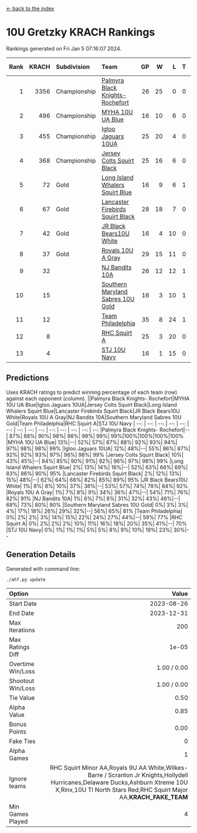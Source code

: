 [<- back to the index](readme.md)
# 10U Gretzky KRACH Rankings
Rankings generated on Fri Jan  5 07:16:07 2024.

Rank|KRACH|Subdivision|Team|GP|W|L|T|OTW|OTL|SoS|Exp Wins|Win Diff
---:|---:|:---|:---|---:|---:|---:|---:|---:|---:|---:|---:|---:
1|3356|Championship|[Palmyra Black Knights- Rochefort](https://gamesheetstats.com/seasons/3659/teams/140260/schedule)|26|25|0|0|0|1|159|25.8|-0.0
2|496|Championship|[MYHA 10U UA Blue](https://gamesheetstats.com/seasons/3659/teams/140258/schedule)|16|10|6|0|0|0|925|10.8|-0.0
3|455|Championship|[Igloo Jaguars 10UA](https://gamesheetstats.com/seasons/3659/teams/140253/schedule)|25|20|4|0|0|1|260|20.8|-0.0
4|368|Championship|[Jersey Colts Squirt Black](https://gamesheetstats.com/seasons/3659/teams/140254/schedule)|25|16|6|0|1|2|735|17.8|-0.0
5|72|Gold|[Long Island Whalers Squirt Blue](https://gamesheetstats.com/seasons/3659/teams/140257/schedule)|16|9|6|1|0|0|457|10.4|0.0
6|67|Gold|[Lancaster Firebirds Squirt Black](https://gamesheetstats.com/seasons/3659/teams/140256/schedule)|28|18|7|0|2|1|172|20.9|0.0
7|42|Gold|[JR Black Bears10U White](https://gamesheetstats.com/seasons/3659/teams/140255/schedule)|16|4|10|0|1|1|741|5.9|0.0
8|37|Gold|[Royals 10U A Gray](https://gamesheetstats.com/seasons/3659/teams/140262/schedule)|29|15|11|0|1|2|202|16.9|0.0
9|32||[NJ Bandits 10A](https://gamesheetstats.com/seasons/3659/teams/140259/schedule)|26|12|12|1|0|1|121|13.4|0.0
10|15||[Southern Maryland Sabres 10U Gold](https://gamesheetstats.com/seasons/3659/teams/140263/schedule)|16|3|10|1|2|0|77|6.4|0.0
11|12||[Team Philadelphia](https://gamesheetstats.com/seasons/3659/teams/140265/schedule)|35|8|24|1|0|2|475|9.4|0.0
12|8||[RHC Squirt A](https://gamesheetstats.com/seasons/3659/teams/140261/schedule)|25|3|20|0|2|0|94|5.9|0.0
13|4||[STJ 10U Navy](https://gamesheetstats.com/seasons/3659/teams/140264/schedule)|16|1|15|0|0|0|669|1.9|0.0

## Predictions
Uses KRACH ratings to predict winning percentage of each team (row) against each opponent (column).
||Palmyra Black Knights- Rochefort|MYHA 10U UA Blue|Igloo Jaguars 10UA|Jersey Colts Squirt Black|Long Island Whalers Squirt Blue|Lancaster Firebirds Squirt Black|JR Black Bears10U White|Royals 10U A Gray|NJ Bandits 10A|Southern Maryland Sabres 10U Gold|Team Philadelphia|RHC Squirt A|STJ 10U Navy
| --: | --: | --: | --: | --: | --: | --: | --: | --: | --: | --: | --: | --: | --: 
|Palmyra Black Knights- Rochefort|--| 87%| 88%| 90%| 98%| 98%| 99%| 99%| 99%|100%|100%|100%|100%
|MYHA 10U UA Blue| 13%|--| 52%| 57%| 87%| 88%| 92%| 93%| 94%| 97%| 98%| 98%| 99%
|Igloo Jaguars 10UA| 12%| 48%|--| 55%| 86%| 87%| 92%| 92%| 93%| 97%| 98%| 98%| 99%
|Jersey Colts Squirt Black| 10%| 43%| 45%|--| 84%| 85%| 90%| 91%| 92%| 96%| 97%| 98%| 99%
|Long Island Whalers Squirt Blue|  2%| 13%| 14%| 16%|--| 52%| 63%| 66%| 69%| 83%| 86%| 90%| 95%
|Lancaster Firebirds Squirt Black|  2%| 12%| 13%| 15%| 48%|--| 62%| 64%| 68%| 82%| 85%| 89%| 95%
|JR Black Bears10U White|  1%|  8%|  8%| 10%| 37%| 38%|--| 53%| 57%| 74%| 78%| 84%| 92%
|Royals 10U A Gray|  1%|  7%|  8%|  9%| 34%| 36%| 47%|--| 54%| 71%| 76%| 82%| 91%
|NJ Bandits 10A|  1%|  6%|  7%|  8%| 31%| 32%| 43%| 46%|--| 68%| 73%| 80%| 90%
|Southern Maryland Sabres 10U Gold|  0%|  3%|  3%|  4%| 17%| 18%| 26%| 29%| 32%|--| 56%| 65%| 81%
|Team Philadelphia|  0%|  2%|  2%|  3%| 14%| 15%| 22%| 24%| 27%| 44%|--| 59%| 77%
|RHC Squirt A|  0%|  2%|  2%|  2%| 10%| 11%| 16%| 18%| 20%| 35%| 41%|--| 70%
|STJ 10U Navy|  0%|  1%|  1%|  1%|  5%|  5%|  8%|  9%| 10%| 19%| 23%| 30%|--

## Generation Details

Generated with command line:
```
./ahf.py update
```

| Option | Value |
| :----- | ----: |
| Start Date | 2023-08-26 |
| End Date | 2023-12-31 |
| Max Iterations | 200 |
| Max Ratings Diff | 1e-05 |
| Overtime Win/Loss | 1.00 / 0.00 |
| Shootout Win/Loss | 1.00 / 0.00 |
| Tie Value | 0.50 |
| Alpha Value | 0.85 |
| Bonus Points | 0.00 |
| Fake Ties | 0 |
| Alpha Games | 1 |
| Ignore teams | RHC Squirt Minor AA,Royals 9U AA White,Wilkes-Barre / Scranton Jr Knights,Hollydell Hurricanes,Delaware Ducks,Ashburn Xtreme 10U X,Rinx,10U TI North Stars Red,RHC Squirt Major AA,__KRACH_FAKE_TEAM__ |
| Min Games Played | 4 |

